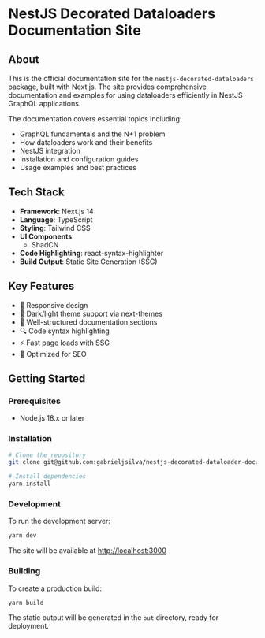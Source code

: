 # NestJS Decorated Dataloaders Documentation Site

## About

This is the official documentation site for the `nestjs-decorated-dataloaders` package, built with Next.js. The site provides comprehensive documentation and examples for using dataloaders efficiently in NestJS GraphQL applications.

The documentation covers essential topics including:
- GraphQL fundamentals and the N+1 problem
- How dataloaders work and their benefits
- NestJS integration
- Installation and configuration guides
- Usage examples and best practices

## Tech Stack

- **Framework**: Next.js 14
- **Language**: TypeScript
- **Styling**: Tailwind CSS
- **UI Components**:
    - ShadCN
- **Code Highlighting**: react-syntax-highlighter
- **Build Output**: Static Site Generation (SSG)

## Key Features

- 📱 Responsive design
- 🎨 Dark/light theme support via next-themes
- 📖 Well-structured documentation sections
- 🔍 Code syntax highlighting
- ⚡ Fast page loads with SSG
- 🎯 Optimized for SEO

## Getting Started

### Prerequisites

- Node.js 18.x or later

### Installation

```bash
# Clone the repository
git clone git@github.com:gabrieljsilva/nestjs-decorated-dataloader-documentation.git

# Install dependencies
yarn install
```

### Development

To run the development server:

```bash
yarn dev
```

The site will be available at [http://localhost:3000](http://localhost:3000)

### Building

To create a production build:

```bash
yarn build
```

The static output will be generated in the `out` directory, ready for deployment.
